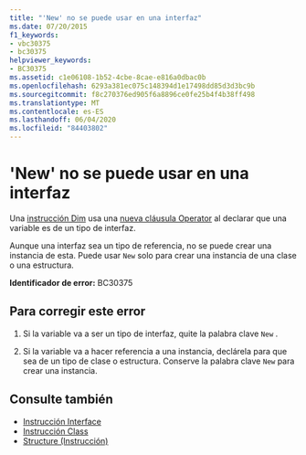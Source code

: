 ```yaml
---
title: "'New' no se puede usar en una interfaz"
ms.date: 07/20/2015
f1_keywords:
- vbc30375
- bc30375
helpviewer_keywords:
- BC30375
ms.assetid: c1e06108-1b52-4cbe-8cae-e816a0dbac0b
ms.openlocfilehash: 6293a381ec075c148394d1e17498dd85d3d3bc9b
ms.sourcegitcommit: f8c270376ed905f6a8896ce0fe25b4f4b38ff498
ms.translationtype: MT
ms.contentlocale: es-ES
ms.lasthandoff: 06/04/2020
ms.locfileid: "84403802"
---
```

# <a name="new-cannot-be-used-on-an-interface"></a>'New' no se puede usar en una interfaz
Una [instrucción Dim](../language-reference/statements/dim-statement.md) usa una [nueva cláusula Operator](../language-reference/operators/new-operator.md) al declarar que una variable es de un tipo de interfaz.  
  
 Aunque una interfaz sea un tipo de referencia, no se puede crear una instancia de esta. Puede usar `New` solo para crear una instancia de una clase o una estructura.  
  
 **Identificador de error:** BC30375  
  
## <a name="to-correct-this-error"></a>Para corregir este error  
  
1. Si la variable va a ser un tipo de interfaz, quite la palabra clave `New` .  
  
2. Si la variable va a hacer referencia a una instancia, declárela para que sea de un tipo de clase o estructura. Conserve la palabra clave `New` para crear una instancia.  
  
## <a name="see-also"></a>Consulte también

- [Instrucción Interface](../language-reference/statements/interface-statement.md)
- [Instrucción Class](../language-reference/statements/class-statement.md)
- [Structure (Instrucción)](../language-reference/statements/structure-statement.md)
